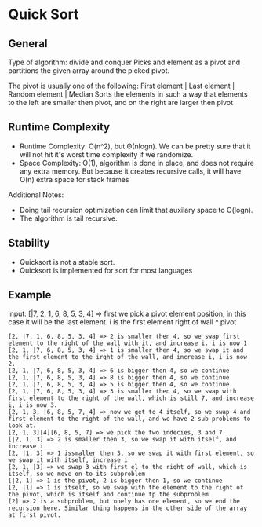 # Quick Sort		
    
## General
Type of algorithm: divide and conquer
Picks and element as a pivot and partitions the given array around the picked pivot.

The pivot is usually one of the following:
First element | Last element | Random element | Median
Sorts the elements in such a way that elements to the left are smaller then pivot, and on the right are larger then pivot

## Runtime Complexity
* Runtime Complexity: O(n^2), but Θ(nlogn).  We can be pretty sure that it will not hit it's worst time complexity if we randomize.
* Space Complexity: O(1), algorithm is done in place, and does not require any extra memory. But because it creates recursive calls, it will have O(n) extra space for stack frames

Additional Notes:
* Doing tail recursion optimization can limit that auxilary space to O(logn).
* The algorithm is tail recursive.

## Stability 
* Quicksort is not a stable sort.
* Quicksort is implemented for sort for most languages

## Example
input: [|7, 2, 1, 6, 8, 5, 3, 4] => first we pick a pivot element position, in this case it will be the last element. i is the first element right of wall
^ pivot
```
[2, |7, 1, 6, 8, 5, 3, 4] => 2 is smaller then 4, so we swap first element to the right of the wall with it, and increase i. i is now 1
[2, 1, |7, 6, 8, 5, 3, 4] => 1 is smaller then 4, so we swap it and the first element to the irght of the wall, and increase i, i is now 2.
[2, 1, |7, 6, 8, 5, 3, 4] => 6 is bigger then 4, so we continue
[2, 1, |7, 6, 8, 5, 3, 4] => 8 is bigger then 4, so we continue
[2, 1, |7, 6, 8, 5, 3, 4] => 5 is bigger then 4, so we continue
[2, 1, |7, 6, 8, 5, 3, 4] => 3 is smaller then 4, so we swap with first element to the right of the wall, which is still 7, and increase i, i is now 3.
[2, 1, 3, |6, 8, 5, 7, 4] => now we get to 4 itself, so we swap 4 and first element to the right of the wall, and we have 2 sub problems to look at.
[2, 1, 3][4][6, 8, 5, 7] => we pick the two indecies, 3 and 7
[|2, 1, 3] => 2 is smaller then 3, so we swap it with itself, and increase i.
[2, |1, 3] => 1 issmaller then 3, so we swap it with first element, so we swap it with itself, increase i
[2, 1, |3] => we swap 3 with first el to the right of wall, which is itself, so we move on to its subproblem
[|2, 1] => 1 is the pivot, 2 is bigger then 1, so we continue
[2, |1] => 1 is itself, so we swap with the element to the right of the pivot, which is itself and continue tp the subproblem
[2] => 2 is a subproblem, but onely has one element, so we end the recursion here. Similar thing happens in the other side of the array at first pivot.
```